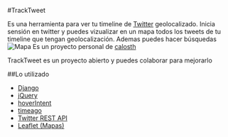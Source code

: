 #TrackTweet

Es una herramienta para ver tu timeline de [Twitter](https://twitter.com/) geolocalizado. Inicia sensión en twitter y puedes vizualizar en un mapa todos los tweets de tu timeline que tengan geolocalización. Ademas puedes hacer búsquedas 
![Mapa](http://imgur.com/KqSdgTK)
Es un proyecto personal de [calosth](https://twitter.com/calosth)

TrackTweet es un proyecto abierto y puedes colaborar para mejorarlo

##Lo utilizado
* [Django](https://www.djangoproject.com/)
* [jQuery](http://jquery.com/)
* [hoverIntent](http://cherne.net/brian/resources/jquery.hoverIntent.html)
* [timeago](http://timeago.yarp.com/)
* [Twitter REST API ](https://dev.twitter.com/)
* [Leaflet (Mapas)](http://leafletjs.com/)

